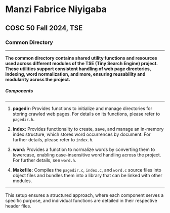 # Manzi Fabrice Niyigaba
## COSC 50 Fall 2024, TSE
### Common Directory
***

**The common directory contains shared utility functions and resources used across different modules of the TSE (Tiny Search Engine) project. These utilities support consistent handling of web page directories, indexing, word normalization, and more, ensuring reusability and modularity across the project.**

##### Components
***

1. **pagedir:** Provides functions to initialize and manage directories for storing crawled web pages. For details on its functions, please refer to `pagedir.h`.

2. **index:** Provides functionality to create, save, and manage an in-memory index structure, which stores word occurrences by document. For further details, please refer to `index.h`.

3. **word:** Provides a function to normalize words by converting them to lowercase, enabling case-insensitive word handling across the project. For further details, see `word.h`.

4. **Makefile:** Compiles the `pagedir.c`, `index.c`, and `word.c` source files into object files and bundles them into a library that can be linked with other modules.

***

This setup ensures a structured approach, where each component serves a specific purpose, and individual functions are detailed in their respective header files.
